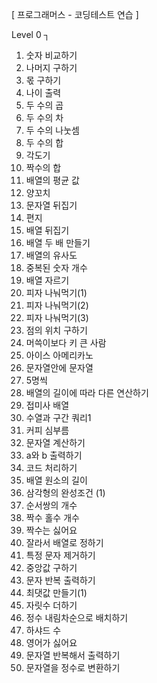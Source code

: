 [ 프로그래머스 - 코딩테스트 연습 ]

Level 0 ┐

1. 숫자 비교하기
2. 나머지 구하기
3. 몫 구하기
4. 나이 출력
5. 두 수의 곱
6. 두 수의 차
7. 두 수의 나눗셈
8. 두 수의 합
9. 각도기
10. 짝수의 합
11. 배열의 평균 값
12. 양꼬치
13. 문자열 뒤집기
14. 편지
15. 배열 뒤집기
16. 배열 두 배 만들기
17. 배열의 유사도
18. 중복된 숫자 개수
19. 배열 자르기
20. 피자 나눠먹기(1)
21. 피자 나눠먹기(2)
22. 피자 나눠먹기(3)
23. 점의 위치 구하기
24. 머쓱이보다 키 큰 사람
25. 아이스 아메리카노
26. 문자열안에 문자열
27. 5명씩
28. 배열의 길이에 따라 다른 연산하기
29. 접미사 배열
30. 수열과 구간 쿼리1
31. 커피 심부름
32. 문자열 계산하기
33. a와 b 출력하기
34. 코드 처리하기
35. 배열 원소의 길이
36. 삼각형의 완성조건 (1)
37. 순서쌍의 개수
38. 짝수 홀수 개수
39. 짝수는 싫어요
40. 잘라서 배열로 정하기
41. 특정 문자 제거하기
42. 중앙값 구하기
43. 문자 반복 출력하기
44. 최댓값 만들기(1)
45. 자릿수 더하기
46. 정수 내림차순으로 배치하기
47. 하샤드 수
48. 영어가 싫어요
49. 문자열 반복해서 출력하기
50. 문자열을 정수로 변환하기
